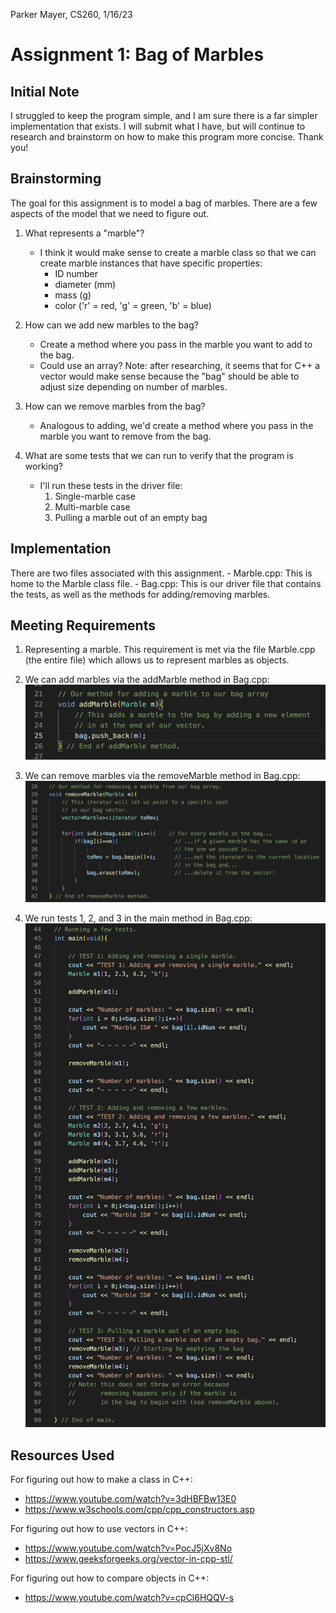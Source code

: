 Parker Mayer, CS260, 1/16/23

# Assignment 1: Bag of Marbles

## Initial Note

I struggled to keep the program simple, and I am sure there is a far simpler implementation that exists. I will submit what I have, but will continue to research and brainstorm on how to make this program more concise. Thank you!

## Brainstorming

The goal for this assignment is to model a bag of marbles. There are a few aspects of the model that we need to figure out.

1. What represents a "marble"?
    - I think it would make sense to create a marble class so that we can create marble instances that have specific properties:
        - ID number
        - diameter (mm)
        - mass (g)
        - color ('r' = red, 'g' = green, 'b' = blue)

2. How can we add new marbles to the bag?
    - Create a method where you pass in the marble you want to add to the bag.
    - Could use an array? Note: after researching, it seems that for C++ a vector would make sense because the "bag" should be able to adjust size depending on number of marbles.

3. How can we remove marbles from the bag?
    - Analogous to adding, we'd create a method where you pass in the marble you want to remove from the bag.

4. What are some tests that we can run to verify that the program is working?
    - I'll run these tests in the driver file:
        1. Single-marble case
        2. Multi-marble case
        3. Pulling a marble out of an empty bag

## Implementation

There are two files associated with this assignment.
    - Marble.cpp: This is home to the Marble class file.
    - Bag.cpp: This is our driver file that contains the tests, as well as the methods for adding/removing marbles.

## Meeting Requirements

1. Representing a marble. This requirement is met via the file Marble.cpp (the entire file) which allows us to represent marbles as objects.

2. We can add marbles via the addMarble method in Bag.cpp:
![image](addMarbleMethod.png)

3. We can remove marbles via the removeMarble method in Bag.cpp:
![image](removeMarbleMethod.png)

4. We run tests 1, 2, and 3 in the main method in Bag.cpp:
![image](Tests.png)

## Resources Used

For figuring out how to make a class in C++:
- https://www.youtube.com/watch?v=3dHBFBw13E0
- https://www.w3schools.com/cpp/cpp_constructors.asp

For figuring out how to use vectors in C++:
- https://www.youtube.com/watch?v=PocJ5jXv8No
- https://www.geeksforgeeks.org/vector-in-cpp-stl/
    
For figuring out how to compare objects in C++:
- https://www.youtube.com/watch?v=cpCl6HQQV-s
